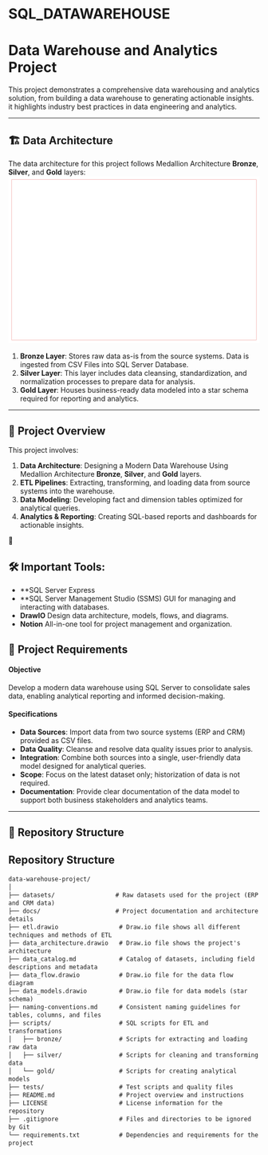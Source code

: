 # SQL_DATAWAREHOUSE


# Data Warehouse and Analytics Project

This project demonstrates a comprehensive data warehousing and analytics solution, from building a data warehouse to generating actionable insights. it highlights industry best practices in data engineering and analytics.

---
## 🏗️ Data Architecture

The data architecture for this project follows Medallion Architecture **Bronze**, **Silver**, and **Gold** layers:
![Data Architecture](Docs/image.png)


1. **Bronze Layer**: Stores raw data as-is from the source systems. Data is ingested from CSV Files into SQL Server Database.
2. **Silver Layer**: This layer includes data cleansing, standardization, and normalization processes to prepare data for analysis.
3. **Gold Layer**: Houses business-ready data modeled into a star schema required for reporting and analytics.

---
## 📖 Project Overview

This project involves:

1. **Data Architecture**: Designing a Modern Data Warehouse Using Medallion Architecture **Bronze**, **Silver**, and **Gold** layers.
2. **ETL Pipelines**: Extracting, transforming, and loading data from source systems into the warehouse.
3. **Data Modeling**: Developing fact and dimension tables optimized for analytical queries.
4. **Analytics & Reporting**: Creating SQL-based reports and dashboards for actionable insights.

🎯 

## 🛠️ Important Tools:


- **SQL Server Express
- **SQL Server Management Studio (SSMS) GUI for managing and interacting with databases.
- **DrawIO** Design data architecture, models, flows, and diagrams.
- **Notion** All-in-one tool for project management and organization.


## 🚀 Project Requirements

#### Objective
Develop a modern data warehouse using SQL Server to consolidate sales data, enabling analytical reporting and informed decision-making.

#### Specifications
- **Data Sources**: Import data from two source systems (ERP and CRM) provided as CSV files.
- **Data Quality**: Cleanse and resolve data quality issues prior to analysis.
- **Integration**: Combine both sources into a single, user-friendly data model designed for analytical queries.
- **Scope**: Focus on the latest dataset only; historization of data is not required.
- **Documentation**: Provide clear documentation of the data model to support both business stakeholders and analytics teams.

---


## 📂 Repository Structure

## Repository Structure

```
data-warehouse-project/
│
├── datasets/                 # Raw datasets used for the project (ERP and CRM data)
├── docs/                     # Project documentation and architecture details
├── etl.drawio                 # Draw.io file shows all different techniques and methods of ETL
├── data_architecture.drawio   # Draw.io file shows the project's architecture
├── data_catalog.md            # Catalog of datasets, including field descriptions and metadata
├── data_flow.drawio           # Draw.io file for the data flow diagram
├── data_models.drawio         # Draw.io file for data models (star schema)
├── naming-conventions.md      # Consistent naming guidelines for tables, columns, and files
├── scripts/                   # SQL scripts for ETL and transformations
│   ├── bronze/                # Scripts for extracting and loading raw data
│   ├── silver/                # Scripts for cleaning and transforming data
│   └── gold/                  # Scripts for creating analytical models
├── tests/                     # Test scripts and quality files
├── README.md                  # Project overview and instructions
├── LICENSE                    # License information for the repository
├── .gitignore                 # Files and directories to be ignored by Git
└── requirements.txt           # Dependencies and requirements for the project
```



